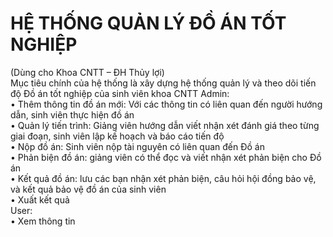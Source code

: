 # HỆ THỐNG QUẢN LÝ ĐỒ ÁN TỐT NGHIỆP
(Dùng cho Khoa CNTT – ĐH Thủy lợi)<br>
Mục tiêu chính của hệ thống là xây dựng hệ thống quản lý và theo dõi tiến độ Đồ án tốt nghiệp của sinh viên khoa CNTT
Admin: <br>
•	Thêm thông tin đồ án mới:   Với các thông tin có liên quan đến người hướng dẫn, sinh viên thực hiện đồ án<br>
•	Quản lý tiến trình: Giảng viên hướng dẫn viết nhận xét đánh giá theo từng giai đoạn, sinh viên lập kế hoạch và báo cáo tiến độ<br>
•	Nộp đồ án: Sinh viên nộp tài nguyên có liên quan đến Đồ án<br>
•	Phản biện đồ án: giảng viên có thể đọc và viết nhận xét phản biện cho Đồ án<br>
•	Kết quả đồ án: lưu các bạn nhận xét phản biện, câu hỏi hội đồng bảo vệ, và kết quả bảo vệ đồ án của sinh viên<br>
•	Xuất kết quả<br>
User:<br>
•	Xem  thông tin

